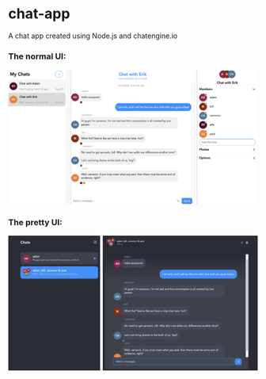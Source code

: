 # chat-app
 A chat app created using Node.js and chatengine.io

 ### The normal UI: 
 ![normal-ui](https://github.com/ktam512/chat-app/blob/main/images/normal-ui.png?raw=true)

 ### The pretty UI:
 ![normal-ui](https://github.com/ktam512/chat-app/blob/main/images/pretty-ui.png?raw=true)

